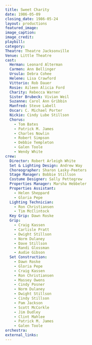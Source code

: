 ```yaml
---
title: Sweet Charity
date: 1986-05-09
closing_date: 1986-05-24
layout: productions
featured_image: 
image_caption:
image_credit:
playbill: 
category: 
Theatre: Theatre Jacksonville
Venue: Little Theatre
cast:
  Herman: Leonard Alterman
  Carmen: Ann Bellinger
  Ursula: Debra Cohee
  Helene: Lisa Crawford
  Vittorio: Rob Dauer
  Rosie: Aileen Alicia Ford
  Charity: Rebecca Warner
  Sister Brubeck: Vivian Weil
  Suzanne: Carol Ann Gribbin
  Manfred: Steve Labell
  Oscar: C. Michael Porter
  Nickie: Cindy Lube Stillson
  Chorus:
    - Tom Bates
    - Patrick M. James
    - Charles Nowlin
    - Robert Simpson
    - Debbie Templeton
    - Galen Toole
    - Wendy White
crew:
  Director: Robert Arleigh White
  Set & Lighting Design: Andrew Way
  Choreographer: Sharon Lasky-Peeters
  Stage Manager: Bobbie Stillson
  Costume Designer: Sally Pettegrew
  Properties Manager: Marsha Hebbeler
  Properties Assistant:
    - Helen Sheppard
    - Gloria Pepe
  Lighting Technician:
    - Ron Christiansen
    - Tim McClintock
  Key Grip: Dawn Roske
  Grip:
    - Craig Kassen
    - Carlisle Pratt
    - Dwight Stillson
    - Norm Dulaney
    - Dave Stillson
    - Randi Glossman
    - Audie Gibson
  Set Construction:
    - Dawn Roske
    - Gloria Pepe
    - Craig Kassen
    - Ron Christiansen
    - Massey Owens
    - Cindy Posner
    - Norm Dulaney
    - Dwight Stillson
    - Cindy Stillson
    - Pam Jackson
    - Scott McCorkle
    - Jim Dudley
    - Clint Mahlee
    - Patrick M. James
    - Galen Toole
orchestra:
external_links:
---
```


